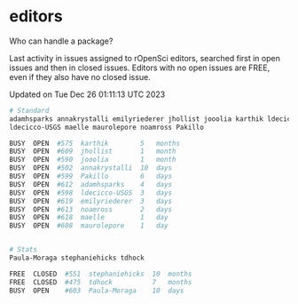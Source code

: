# editors

Who can handle a package?

Last activity in issues assigned to rOpenSci editors, searched first in open
issues and then in closed issues. Editors with no open issues are FREE, even if
they also have no closed issue.


Updated on Tue Dec 26 01:11:13 UTC 2023

```bash
# Standard
adamhsparks annakrystalli emilyriederer jhollist jooolia karthik ldecicco
ldecicco-USGS maelle maurolepore noamross Pakillo

BUSY  OPEN  #575  karthik        5   months
BUSY  OPEN  #609  jhollist       1   month
BUSY  OPEN  #590  jooolia        1   month
BUSY  OPEN  #502  annakrystalli  10  days
BUSY  OPEN  #599  Pakillo        6   days
BUSY  OPEN  #612  adamhsparks    4   days
BUSY  OPEN  #598  ldecicco-USGS  3   days
BUSY  OPEN  #619  emilyriederer  3   days
BUSY  OPEN  #613  noamross       2   days
BUSY  OPEN  #618  maelle         1   day
BUSY  OPEN  #608  maurolepore    1   day


# Stats
Paula-Moraga stephaniehicks tdhock

FREE  CLOSED  #551  stephaniehicks  10  months
FREE  CLOSED  #475  tdhock          7   months
BUSY  OPEN    #603  Paula-Moraga    10  days
```
